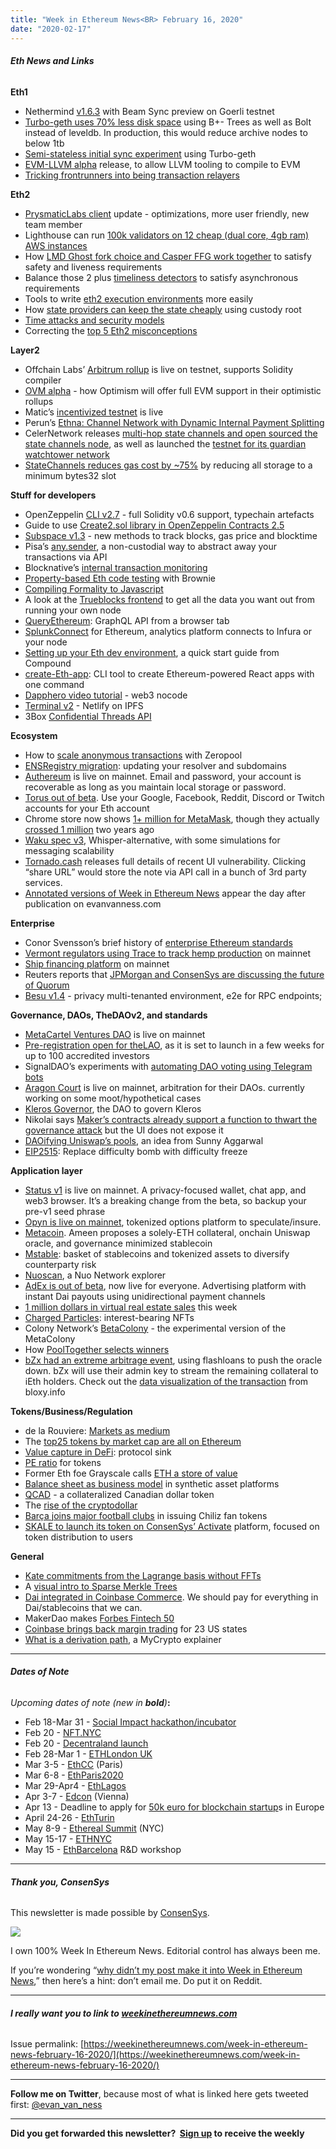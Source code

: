 ```yaml
---
title: "Week in Ethereum News<BR> February 16, 2020"
date: "2020-02-17"
---
```


###### **Eth News and Links**

**Eth1**

- Nethermind [v1.6.3](https://github.com/NethermindEth/nethermind/releases/tag/1.6.3) with Beam Sync preview on Goerli testnet
- [Turbo-geth uses 70% less disk space](https://medium.com/@giulio.rebuffo/turbo-geth-whats-different-the-database-5916e8ec834b) using B+- Trees as well as Bolt instead of leveldb. In production, this would reduce archive nodes to below 1tb
- [Semi-stateless initial sync experiment](https://medium.com/@mandrigin/semi-stateless-initial-sync-experiment-897cc9c330cb) using Turbo-geth
- [EVM-LLVM alpha](https://medium.com/etc-core/announcing-evm-llvm-alpha-release-the-next-level-in-smart-contract-evolution-91a2119bd442) release, to allow LLVM tooling to compile to EVM
- [Tricking frontrunners into being transaction relayers](https://ethresear.ch/t/surrogeth-tricking-frontrunners-into-being-transaction-relayers/6937)

**Eth2**

- [PrysmaticLabs client](https://medium.com/prysmatic-labs/eth-2-0-dev-update-44-more-optimizations-6ab9a4e328c9) update - optimizations, more user friendly, new team member
- Lighthouse can run [100k validators on 12 cheap (dual core, 4gb ram) AWS instances](https://twitter.com/paulhauner/status/1226817210057805825)
- How [LMD Ghost fork choice and Casper FFG work together](https://blog.ethereum.org/2020/02/12/validated-staking-on-eth2-2-two-ghosts-in-a-trench-coat/) to satisfy safety and liveness requirements
- Balance those 2 plus [timeliness detectors](https://ethresear.ch/t/timeliness-detectors-and-51-attack-recovery-in-blockchains/6925) to satisfy asynchronous requirements
- Tools to write [eth2 execution environments](https://twitter.com/matt_garnett/status/1228426170137481218) more easily
- How [state providers can keep the state cheaply](https://ethresear.ch/t/preventing-shard-state-data-loss-using-custody-roots/6952) using custody root
- [Time attacks and security models](https://ethresear.ch/t/time-attacks-and-security-models/6936)
- Correcting the [top 5 Eth2 misconceptions](https://medium.com/@trenton.v/eth2-misconceptions-top-5-6edafaeccac1)

**Layer2**

- Offchain Labs’ [Arbitrum rollup](https://medium.com/offchainlabs/arbitrum-rollup-is-live-on-testnet-c5fed0d0a266) is live on testnet, supports Solidity compiler
- [OVM alpha](https://medium.com/@optimismPBC/optimistic-virtual-machine-alpha-cdf51f5d49e) - how Optimism will offer full EVM support in their optimistic rollups
- Matic’s [incentivized testnet](https://twitter.com/maticnetwork/status/1227580874440335360) is live
- Perun’s [Ethna: Channel Network with Dynamic Internal Payment Splitting](https://eprint.iacr.org/2020/166)
- CelerNetwork releases [multi-hop state channels and open sourced the state channels node](https://medium.com/celer-network/celers-lyra-mainnet-launches-with-production-grade-open-source-code-214660abffa), as well as launched the [testnet for its guardian watchtower network](https://medium.com/celer-network/celer-launches-state-guardian-network-staking-testnet-with-open-source-code-release-a20040d74080)
- [StateChannels reduces gas cost by ~75%](https://medium.com/statechannels/state-channels-gas-optimization-on-ethereum-34bcdd7225d9) by reducing all storage to a minimum bytes32 slot

**Stuff for developers**

- OpenZeppelin [CLI v2.7](https://forum.openzeppelin.com/t/openzeppelin-cli-2-7/2252) - full Solidity v0.6 support, typechain artefacts
- Guide to use [Create2.sol library in OpenZeppelin Contracts 2.5](https://forum.openzeppelin.com/t/guide-to-using-create2-sol-library-in-openzeppelin-contracts-2-5-to-deploy-a-vault-contract/2268)
- [Subspace v1.3](https://github.com/embarklabs/subspace/releases/tag/1.3.0) - new methods to track blocks, gas price and blocktime
- Pisa’s [any.sender](https://medium.com/pisa-research/any-sender-transactions-made-simple-34b36ba7519b), a non-custodial way to abstract away your transactions via API
- Blocknative’s [internal transaction monitoring](https://blog.blocknative.com/blog/eth-internal-transactions)
- [Property-based Eth code testing](https://medium.com/@iamdefinitelyahuman/effective-smart-contract-testing-property-based-testing-9e2a2b1fe77e) with Brownie
- [Compiling Formality to Javascript](https://medium.com/@maiavictor/the-refreshing-simplicity-of-compiling-formality-to-anything-388a1616f36a)
- A look at the [Trueblocks frontend](https://medium.com/@tjayrush/trueblocks-first-quarter-2020-update-a02740b25e5b) to get all the data you want out from running your own node
- [QueryEthereum](https://www.reddit.com/r/ethereum/comments/f2ngcu/query_ethereum_chain_analysis_from_a_browser_tab/): GraphQL API from a browser tab
- [SplunkConnect](https://www.splunk.com/en_us/blog/it/introducing-splunk-connect-for-ethereum.html) for Ethereum, analytics platform connects to Infura or your node
- [Setting up your Eth dev environment](https://medium.com/compound-finance/setting-up-an-ethereum-development-environment-7c387664c5fe), a quick start guide from Compound
- [create-Eth-app](https://github.com/PaulRBerg/create-eth-app): CLI tool to create Ethereum-powered React apps with one command
- [Dapphero video tutorial](https://www.youtube.com/watch?v=cZ8eQRP0V5Y&feature=youtu.be) - web3 nocode
- [Terminal v2](https://blog.terminal.co/introducing-terminal-v2/) - Netlify on IPFS
- 3Box [Confidential Threads API](https://medium.com/3box/confidential-threads-api-17df60b34431)

**Ecosystem**

- How to [scale anonymous transactions](https://ethresear.ch/t/state-of-zeropool-scaling-anonymous-transactions-for-ethereum/6946) with Zeropool
- [ENSRegistry migration](https://medium.com/the-ethereum-name-service/ens-registry-migration-is-over-now-what-a-few-things-to-know-fb05f921872a): updating your resolver and subdomains
- [Authereum](https://medium.com/authereum/authereum-is-live-f97d88e7153e) is live on mainnet. Email and password, your account is recoverable as long as you maintain local storage or password.
- [Torus out of beta](https://medium.com/toruslabs/torus-v1-0-the-path-to-decentralized-custody-1bab14f798). Use your Google, Facebook, Reddit, Discord or Twitch accounts for your Eth account
- Chrome store now shows [1+ million for MetaMask](https://twitter.com/calchulus/status/1228152141677654018), though they actually [crossed 1 million](https://twitter.com/metamask_io/status/961628855328018434) two years ago
- [Waku spec v3](https://vac.dev/waku-update), Whisper-alternative, with some simulations for messaging scalability
- [Tornado.cash](https://medium.com/@tornado.cash/vulnerability-disclosure-f610fb7f2c8d) releases full details of recent UI vulnerability. Clicking “share URL” would store the note via API call in a bunch of 3rd party services.
- [Annotated versions of Week in Ethereum News](https://www.evanvanness.com/post/190777321891/annotated-edition-for-week-in-ethereum-news-feb-9) appear the day after publication on evanvanness.com

**Enterprise**

- Conor Svensson’s brief history of [enterprise Ethereum standards](https://blog.web3labs.com/a-brief-history-of-enterprise-ethereum-standards)
- [Vermont regulators using Trace to track hemp production](https://www.coindesk.com/vermont-turns-to-home-grown-blockchain-company-to-track-hemp-with-ethereum) on mainnet
- [Ship financing platform](https://www.securities.io/new-shore-invest-starts-a-new-ship-finance-platform/) on mainnet
- Reuters reports that [JPMorgan and ConsenSys are discussing the future of Quorum](https://www.reuters.com/article/us-jp-morgan-blockchain-exclusive-idUSKBN2051AW)
- [Besu v1.4](https://pegasys.tech/increase-adoption-and-cut-costs-with-multi-tenancy-on-hyperledger-besu/) - privacy multi-tenanted environment, e2e for RPC endpoints;

**Governance, DAOs, TheDAOv2, and standards**

- [MetaCartel Ventures DAO](https://defirate.com/mcv-launch/) is live on mainnet
- [Pre-registration open for theLAO](https://medium.com/@thelaoofficial/join-the-lao-a4ae9592a3a4), as it is set to launch in a few weeks for up to 100 accredited investors
- SignalDAO’s experiments with [automating DAO voting using Telegram bots](https://medium.com/abridged-io/recapping-the-1st-phase-of-signal-dao-looking-forward-to-future-experiments-cce4a143bed1)
- [Aragon Court](https://blog.aragon.org/launching-aragon-court/) is live on mainnet, arbitration for their DAOs. currently working on some moot/hypothetical cases
- [Kleros Governor](https://blog.kleros.io/introducing-kleros-governor/), the DAO to govern Kleros
- Nikolai says [Maker’s contracts already support a function to thwart the governance attack](https://nikolai.fyi/posts/transition-attack-not-applicable.html) but the UI does not expose it
- [DAOifying Uniswap’s pools](https://ethresear.ch/t/daoifying-uniswap-amm-pools/6945), an idea from Sunny Aggarwal
- [EIP2515](https://github.com/ethereum/EIPs/blob/3c0275603d4656ba46a507b09828a5febe141ef7/EIPS/eip-2515.md): Replace difficulty bomb with difficulty freeze

**Application layer**

- [Status v1](https://our.status.im/announcing-status-version-1-0/) is live on mainnet. A privacy-focused wallet, chat app, and web3 browser. It’s a breaking change from the beta, so backup your pre-v1 seed phrase
- [Opyn is live on mainnet](https://medium.com/opyn/opyn-launches-insurance-platform-to-protect-defi-users-fdcabaca7d97), tokenized options platform to speculate/insure.
- [Metacoin](https://ethresear.ch/t/announcing-metacoin-the-governance-minimized-decentralized-stablecoin/6897). Ameen proposes a solely-ETH collateral, onchain Uniswap oracle, and governance minimized stablecoin
- [Mstable](https://medium.com/mstable/introducing-mstable-4e1cecbdcdd4): basket of stablecoins and tokenized assets to diversify counterparty risk
- [Nuoscan](https://nuoscan.io/), a Nuo Network explorer
- [AdEx is out of beta](https://www.adex.network/blog/platform-out-of-private-beta/), now live for everyone. Advertising platform with instant Dai payouts using unidirectional payment channels
- [1 million dollars in virtual real estate sales](https://medium.com/play-to-earn/gamers-invested-1-million-dollars-in-virtual-land-this-week-256cddb0eec6) this week
- [Charged Particles](https://charged-particles.netlify.com/): interest-bearing NFTs
- Colony Network’s [BetaColony](https://blog.colony.io/introducing-the-betacolony/) - the experimental version of the MetaColony
- How [PoolTogether selects winners](https://medium.com/pooltogether/how-pooltogether-selects-winners-9301f8d76730)
- [bZx had an extreme arbitrage event](https://twitter.com/bzxHQ/status/1228787125740437504), using flashloans to push the oracle down. bZx will use their admin key to stream the remaining collateral to iEth holders. Check out the [data visualization of the transaction](https://twitter.com/spencernoon/status/1228775982699601926/photo/1) from bloxy.info

**Tokens/Business/Regulation**

- de la Rouviere: [Markets as medium](https://blog.simondlr.com/new-markets-in-the-arts-markets-as-medium)
- The [top25 tokens by market cap are all on Ethereum](https://twitter.com/drakefjustin/status/1227574343393255424)
- [Value capture in DeFi](https://bankless.substack.com/p/the-great-protocol-sink-market-monday-194): protocol sink
- [PE ratio](https://bankless.substack.com/p/are-defi-tokens-worth-buying) for tokens
- Former Eth foe Grayscale calls [ETH a store of value](https://twitter.com/spencernoon/status/1228040241652666368)
- [Balance sheet as business model](https://thedefiant.substack.com/p/balance-sheet-as-a-business-model) in synthetic asset platforms
- [QCAD](https://medium.com/@Stablecorp/introducing-qcad-by-stablecorp-bc7216194e82) - a collateralized Canadian dollar token
- The [rise of the cryptodollar](https://bankless.substack.com/p/rise-of-the-cryptodollar)
- [Barça joins major football clubs](https://www.bloomberg.com/news/articles/2020-02-13/fc-barcelona-to-issue-tokens-for-blockchain-based-fan-platform) in issuing Chiliz fan tokens
- [SKALE to launch its token on ConsenSys’ Activate](https://consensys.net/blog/press-release/consensys-codefi-announces-skale-network-as-the-first-project-to-launch-a-token-on-the-activate-platform) platform, focused on token distribution to users

**General**

- [Kate commitments from the Lagrange basis without FFTs](https://ethresear.ch/t/kate-commitments-from-the-lagrange-basis-without-ffts/6950)
- A [visual intro to Sparse Merkle Trees](https://blog.iden3.io/sparse-merkle-trees-visual-introduction.html)
- [Dai integrated in Coinbase Commerce](https://blog.makerdao.com/dai-integrated-as-a-payment-option-on-coinbase-commerce-offering-the-stablecoin-to-millions-via-shopify-woocommerce-and-other-merchants/). We should pay for everything in Dai/stablecoins that we can.
- MakerDao makes [Forbes Fintech 50](https://twitter.com/MakerDAO/status/1227625154819158016)
- [Coinbase brings back margin trading](https://blog.coinbase.com/margin-trading-is-now-available-on-coinbase-pro-b22743a0e07b) for 23 US states
- [What is a derivation path](https://medium.com/mycrypto/wtf-is-a-derivation-path-c3493ca2eb52), a MyCrypto explainer

* * *

###### **Dates of Note**

_Upcoming dates of note (new in **bold**)_**:**

- Feb 18-Mar 31 - [Social Impact hackathon/incubator](https://blockchainforsocialimpact.com/incubator/)
- Feb 20 - [NFT.NYC](https://www.nft.nyc/)
- Feb 20 - [Decentraland launch](https://decentraland.org/blog/announcements/decentraland-announces-publich-launch/)
- Feb 28-Mar 1 - [ETHLondon UK](https://ethlondon.com/)
- Mar 3-5 - [EthCC](https://ethcc.io/) (Paris)
- Mar 6-8 - [EthParis2020](https://www.hackparis.io/)
- Mar 29-Apr4 - [EthLagos](https://ethlagos.io/)
- Apr 3-7 - [Edcon](https://www.edcon.io/) (Vienna)
- Apr 13 - Deadline to apply for [50k euro for blockchain startup](https://blockchers.eu/open-calls/)s in Europe
- April 24-26 - [EthTurin](https://ethturin.com/)
- May 8-9 - [Ethereal Summit](https://www.etherealsummit.com/) (NYC)
- May 15-17 - [ETHNYC](https://nyc.ethglobal.co/)
- May 15 - [EthBarcelona](https://ethbarcelona.github.io/) R&D workshop

* * *

###### **Thank you, ConsenSys**

This newsletter is made possible by [ConsenSys](https://consensys.net/).  

[![](https://cdn.substack.com/image/fetch/w_1456,c_limit,f_auto,q_auto:good/https%3A%2F%2Fbucketeer-e05bbc84-baa3-437e-9518-adb32be77984.s3.amazonaws.com%2Fpublic%2Fimages%2F08f1b2fd-57e2-4d4b-bd42-730c769114be_240x240.jpeg)](https://cdn.substack.com/image/fetch/c_limit,f_auto,q_auto:good/https%3A%2F%2Fbucketeer-e05bbc84-baa3-437e-9518-adb32be77984.s3.amazonaws.com%2Fpublic%2Fimages%2F08f1b2fd-57e2-4d4b-bd42-730c769114be_240x240.jpeg)

I own 100% Week In Ethereum News. Editorial control has always been me.

If you’re wondering “[why didn’t my post make it into Week in Ethereum News](https://www.evanvanness.com/post/179914035841/why-didnt-my-post-make-the-newsletter),” then here’s a hint: don’t email me. Do put it on Reddit.

* * *

###### **I really want you to link to [weekinethereumnews.com](https://weekinethereumnews.com/)**

Issue permalink: [https://weekinethereumnews.com/week-in-ethereum-news-february-16-2020/](https://weekinethereumnews.com/week-in-ethereum-news-february-16-2020/)

* * *

**Follow me on Twitter**, because most of what is linked here gets tweeted first: [@evan\_van\_ness](https://twitter.com/evan_van_ness)

* * *

**Did you get forwarded this newsletter?  [Sign up](https://weekinethereum.substack.com/subscribe#about) to receive the weekly**
